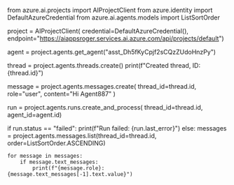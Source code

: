 from azure.ai.projects import AIProjectClient
from azure.identity import DefaultAzureCredential
from azure.ai.agents.models import ListSortOrder

project = AIProjectClient(
    credential=DefaultAzureCredential(),
    endpoint="https://aiappsroger.services.ai.azure.com/api/projects/default")

agent = project.agents.get_agent("asst_Dh5fKyCpjf2sCQzZUdoHnzPy")

thread = project.agents.threads.create()
print(f"Created thread, ID: {thread.id}")

message = project.agents.messages.create(
    thread_id=thread.id,
    role="user",
    content="Hi Agent887"
)

run = project.agents.runs.create_and_process(
    thread_id=thread.id,
    agent_id=agent.id)

if run.status == "failed":
    print(f"Run failed: {run.last_error}")
else:
    messages = project.agents.messages.list(thread_id=thread.id, order=ListSortOrder.ASCENDING)

    for message in messages:
        if message.text_messages:
            print(f"{message.role}: {message.text_messages[-1].text.value}")
